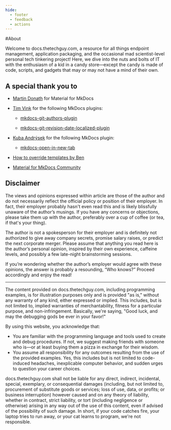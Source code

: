 ```yaml
---
hide:
  - footer
  - feedback
  - actions
---
```

#About

Welcome to docs.thetechguy.com, a resource for all things endpoint management, application packaging, and the occasional mad scientist-level 
personal tech tinkering project! Here, we dive into the nuts and bolts of IT with the enthusiasm of a kid in a candy store—except the candy 
is made of code, scripts, and gadgets that may or may not have a mind of their own.

## A special thank you to

- [Martin Donath](https://github.com/squidfunk) for Material for MkDocs

- [Tim Vink](https://github.com/timvink) for the following MkDocs plugins:

	- [mkdocs-git-authors-plugin](https://timvink.github.io/mkdocs-git-authors-plugin)

	- [mkdocs-git-revision-date-localized-plugin](https://timvink.github.io/mkdocs-git-revision-date-localized-plugin/index.html)

- [Kuba Andrýsek](https://github.com/JakubAndrysek) for the following MkDocs plugin:

	- [mkdocs-open-in-new-tab](https://github.com/JakubAndrysek/mkdocs-open-in-new-tab)

- [How to override templates by Ben](https://github.com/squidfunk/mkdocs-material/discussions/3406)

- [Material for MkDocs Community](https://github.com/squidfunk/mkdocs-material/discussions)

## Disclaimer

The views and opinions expressed within article are those of the author and do not necessarily reflect the official policy or position of 
their employer. In fact, their employer probably hasn't even read this and is likely blissfully unaware of the author’s musings. If you have 
any concerns or objections, please take them up with the author, preferably over a cup of coffee (or tea, if that's your thing).

The author is not a spokesperson for their employer and is definitely not authorized to give away company secrets, promise salary raises, 
or predict the next corporate merger. Please assume that anything you read here is the author’s personal opinion, inspired by their own experience, 
caffeine levels, and possibly a few late-night brainstorming sessions.

If you’re wondering whether the author’s employer would agree with these opinions, the answer is probably a resounding, “Who knows?” Proceed 
accordingly and enjoy the read!

---

The content provided on docs.thetechguy.com, including programming examples, is for illustration purposes only and is provided "as is," 
without any warranty of any kind, either expressed or implied. This includes, but is not limited to, implied warranties of merchantability, 
fitness for a particular purpose, and non-infringement. Basically, we're saying, "Good luck, and may the debugging gods be ever in your favor!"

By using this website, you acknowledge that:

- You are familiar with the programming language and tools used to create and debug procedures. If not, we suggest making friends with someone 
who is—or at least buying them a pizza in exchange for their wisdom.
- You assume all responsibility for any outcomes resulting from the use of the provided examples. Yes, this includes but is not limited to 
code-induced headaches, inexplicable computer behavior, and sudden urges to question your career choices.

docs.thetechguy.com shall not be liable for any direct, indirect, incidental, special, exemplary, or consequential damages (including, but 
not limited to, procurement of substitute goods or services; loss of use, data, or profits; or business interruption) however caused and on any 
theory of liability, whether in contract, strict liability, or tort (including negligence or otherwise) arising in any way out of the use of this 
content, even if advised of the possibility of such damage. In short, if your code catches fire, your laptop tries to run away, or your cat learns 
to program, we're not responsible.
